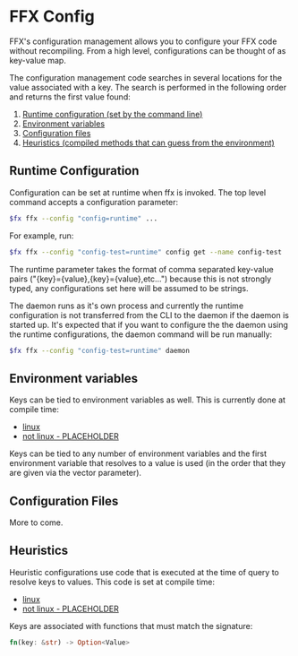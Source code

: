 # FFX Config

FFX's configuration management allows you to configure your FFX code without
recompiling. From a high level, configurations can be thought of as key-value map.

The configuration management code searches in several locations for the value
associated with a key. The search is performed in the following order
and returns the first value found:

1. [Runtime configuration (set by the command line)](#runtime-configuration)
2. [Environment variables](#environment-variables)
3. [Configuration files](#configuration-files)
4. [Heuristics (compiled methods that can guess from the environment)](#heuristics)

## Runtime Configuration

Configuration can be set at runtime when ffx is invoked. The top level command
accepts a configuration parameter:

```sh
$fx ffx --config "config=runtime" ...
```

For example, run:

```sh
$fx ffx --config "config-test=runtime" config get --name config-test
```

The runtime parameter takes the format of comma separated key-value pairs
("{key}={value},{key}={value},etc...") because this is not strongly typed, any
configurations set here will be assumed to be strings.

The daemon runs as it's own process and currently the runtime
configuration is not transferred from the CLI to the daemon if the daemon is
started up. It's expected that if you want to configure the the daemon using
the runtime configurations, the daemon command will be run manually:

```sh
$fx ffx --config "config-test=runtime" daemon
```

## Environment variables

Keys can be tied to environment variables as well. This is currently done at
compile time:

* [linux](https://fuchsia.googlesource.com/fuchsia/+/refs/heads/master/src/developer/ffx/src/config/linux.rs)
* [not linux -
  PLACEHOLDER](https://fuchsia.googlesource.com/fuchsia/+/refs/heads/master/src/developer/ffx/src/config/not_linux.rs)

Keys can be tied to any number of environment variables and the first
environment variable that resolves to a value is used (in the order that they
are given via the vector parameter).

## Configuration Files

More to come.

## Heuristics

Heuristic configurations use code that is executed at the time of query to
resolve keys to values. This code is set at compile time:

* [linux](https://fuchsia.googlesource.com/fuchsia/+/refs/heads/master/src/developer/ffx/src/config/linux.rs)
* [not linux -
  PLACEHOLDER](https://fuchsia.googlesource.com/fuchsia/+/refs/heads/master/src/developer/ffx/src/config/not_linux.rs)

Keys are associated with functions that must match the signature:

```rust
fn(key: &str) -> Option<Value>
```


